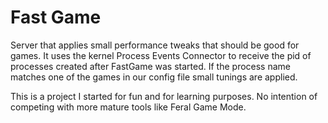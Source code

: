 # Fast Game

Server that applies small performance tweaks that should be good for games. It uses the kernel
Process Events Connector to receive the pid of processes created after FastGame was started. If the process name
matches one of the games in our config file small tunings are applied.

This is a project I started for fun and for learning purposes. No intention of competing with more mature tools like
Feral Game Mode.

